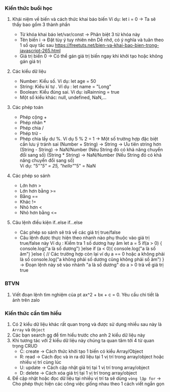 ### Kiến thức buổi học 

1. Khái niệm về biến và cách thức khai báo biến 
Ví dụ: let i = 0 
-> Ta sẽ thấy bao gồm 3 thành phần 
   +  Từ khóa khai báo let/var/const -> Phân biệt 3 từ khóa này 
   +  Tên biến i -> Đặt tùy ý tuy nhiên nên Dễ nhớ, có ý nghĩa và tuân theo 1 số quy tắc sau  https://freetuts.net/bien-va-khai-bao-bien-trong-javascript-265.html
   +  Giá trị biến 0 -> Có thể gán giá trị biến ngay khi khởi tạo hoặc không gán giá trị 

2. Các kiểu dữ liệu 
   + Number: Kiểu số. Ví dụ: let age = 50
   + String: Kiểu kí tự . Ví dụ : let name = "Long"
   + Boolean: Kiểu đúng sai. Ví dụ: isRainning = true
   + Một số kiểu khác: null, undefined, NaN,...  

3. Các phép toán 
   + Phép cộng +  
   + Phép nhân *
   + Phép chia / 
   + Phép trừ - 
   + Phép chia lấy dư %. Ví dụ 5 % 2 = 1 
-> Một số trường hợp đặc biệt cần lưu ý tránh sai (Number + String) -> String -> Ưu tiên string hơn 
                                                  (String - String) -> NaN/Number (Nếu String đó có khả năng chuyển đổi sang số) 
                                                  (String * String) -> NaN/Number (Nếu String đó có khả năng chuyển đổi sang số)   
                                                        Ví dụ: "5"*"5" = 25, "hello"*"5" = NaN 
            
4. Các phép so sánh 
   + Lớn hơn >
   + Lớn hơn bằng >=
   + Bằng ==
   + Khác != 
   + Nhỏ hơn <
   + Nhỏ hơn bằng <=         
5. Câu lệnh điều kiện if..else if...else 
   + Các phép so sánh sẽ trả về các giá trị true/false 
   + Câu lệnh được thực hiện theo nhanh nào phụ thuộc vào giá trị true/false này 
Ví dụ : Kiểm tra 1 số dương hay âm 
let a = 5
if(a > 0) { 
    console.log("a là số dương")
}else if (a < 0){ 
    console.log("a là số âm")
}else {  // Các trường hợp còn lại ví dụ a == 0 hoặc a không phải là số 
    console.log("a không phải số dương cũng không phải số âm")
}
-> Đoạn lệnh này sẽ vào nhánh "a là số dương" do a > 0 trả về giá trị true 


### BTVN
1. Viết đoạn lệnh tìm nghiệm của pt ax^2 + bx + c = 0. Yêu cầu chi tiết là ảnh trên zalo  

### Kiến thức cần tìm hiểu 
1. Có 2 kiểu dữ liệu khác rất quan trọng và được sử dụng nhiều sau này là `Array` và `Object`
2. Các bạn search gg để tìm hiểu trước cho anh 2 kiểu dữ liệu này 
3. Khi tương tác với 2 kiểu dữ liệu này chúng ta quan tâm tới 4 từ quan trọng CRUD 
   + C: create -> Cách thức khởi tạo 1 biến có kiểu Array/Object 
   + R: read -> Cách đọc và in ra dữ liệu tại 1 vị trí trong array/object hoặc nhiều vị trí cùng lúc 
   + U: update -> Cách cập nhật giá trị tại 1 vị trí trong array/object
   + D: delete -> Cách xóa giá trị tại 1 vị trí trong array/object   
4. Để cập nhật hoặc đọc dữ liệu tại nhiều vị trí ta sẽ dùng `vòng lặp for` -> Cho phép thực hiện các công việc giống nhau theo 1 cách viết ngắn gọn 
